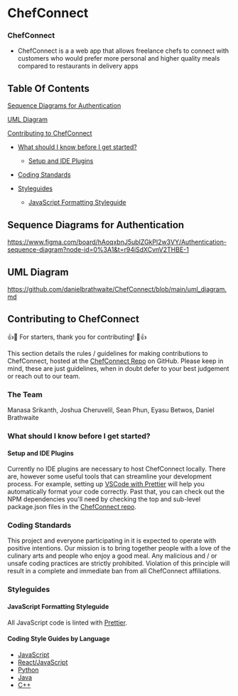 # ChefConnect

### ChefConnect 
* ChefConnect is a a web app that allows freelance chefs to connect with customers who would prefer more personal and higher quality meals compared to restaurants in delivery apps

## Table Of Contents

[Sequence Diagrams for Authentication](#sequence-diagrams-for-authentication)

[UML Diagram](#uml-Diagram)

[Contributing to ChefConnect](#contributing-to-chefconnect)

  * [What should I know before I get started?](#what-should-i-know-before-i-get-started)
    * [Setup and IDE Plugins](#setup-and-ide-plugins)

  * [Coding Standards](#coding-standards)

  * [Styleguides](#styleguides)
    * [JavaScript Formatting Styleguide](#javascript-formatting-styleguide)


## Sequence Diagrams for Authentication

https://www.figma.com/board/hAoqxbnJ5ubIZGkPl2w3VY/Authentication-sequence-diagram?node-id=0%3A1&t=r94iSdXCvnV2THBE-1

## UML Diagram

https://github.com/danielbrathwaite/ChefConnect/blob/main/uml_diagram.md

## Contributing to ChefConnect

:+1::tada: For starters, thank you for contributing! :tada::+1:

This section details the rules / guidelines for making contributions to ChefConnect, hosted at the [ChefConnect Repo](https://github.com/danielbrathwaite/ChefConnect) on GitHub. Please keep in mind, these are just guidelines, when in doubt defer to your best judgement or reach out to our team.

### The Team

Manasa Srikanth,
Joshua Cheruvelil,
Sean Phun,
Eyasu Betwos,
Daniel Brathwaite

### What should I know before I get started?

#### Setup and IDE Plugins

Currently no IDE plugins are necessary to host ChefConnect locally. There are, however some useful tools that can streamline your development process. For example, setting up [VSCode with Prettier](https://blog.yogeshchavan.dev/automatically-format-code-on-file-save-in-visual-studio-code-using-prettier) will help you automatically format your code correctly. Past that, you can check out the NPM dependencies you'll need by checking the top and sub-level package.json files in the [ChefConnect repo](https://github.com/danielbrathwaite/ChefConnect).

### Coding Standards

This project and everyone participating in it is expected to operate with positive intentions. Our mission is to bring together people with a love of the culinary arts and people who enjoy a good meal. Any malicious and / or unsafe coding practices are strictly prohibited. Violation of this principle will result in a complete and immediate ban from all ChefConnect affiliations.

### Styleguides

#### JavaScript Formatting Styleguide

All JavaScript code is linted with [Prettier](https://prettier.io/).

#### Coding Style Guides by Language

  * [JavaScript](https://google.github.io/styleguide/jsguide.html)
  * [React/JavaScript](https://airbnb.io/javascript/react/)
  * [Python](https://www.python.org/dev/peps/pep-0008/)
  * [Java](https://google.github.io/styleguide/javaguide.html)
  * [C++](https://google.github.io/styleguide/cppguide.html)


